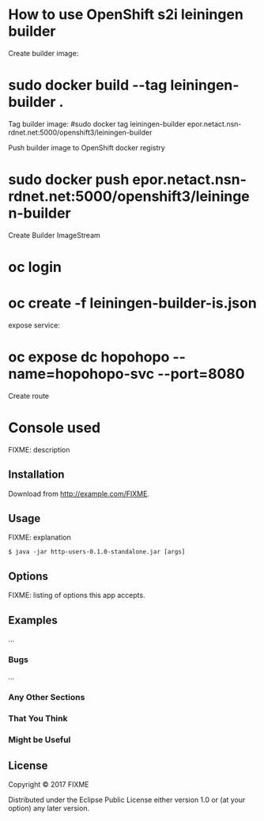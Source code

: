 # How to use OpenShift s2i leiningen builder 

Create builder image:
# sudo docker build --tag leiningen-builder .

Tag builder image:
#sudo docker tag leiningen-builder epor.netact.nsn-rdnet.net:5000/openshift3/leiningen-builder

Push builder image to OpenShift docker registry
#  sudo docker push epor.netact.nsn-rdnet.net:5000/openshift3/leiningen-builder

Create Builder ImageStream
# oc login 
# oc create -f leiningen-builder-is.json

expose service:
# oc expose dc hopohopo --name=hopohopo-svc  --port=8080 

Create route
# Console used

FIXME: description

## Installation

Download from http://example.com/FIXME.

## Usage

FIXME: explanation

    $ java -jar http-users-0.1.0-standalone.jar [args]

## Options

FIXME: listing of options this app accepts.

## Examples

...

### Bugs

...

### Any Other Sections
### That You Think
### Might be Useful

## License

Copyright © 2017 FIXME

Distributed under the Eclipse Public License either version 1.0 or (at
your option) any later version.
